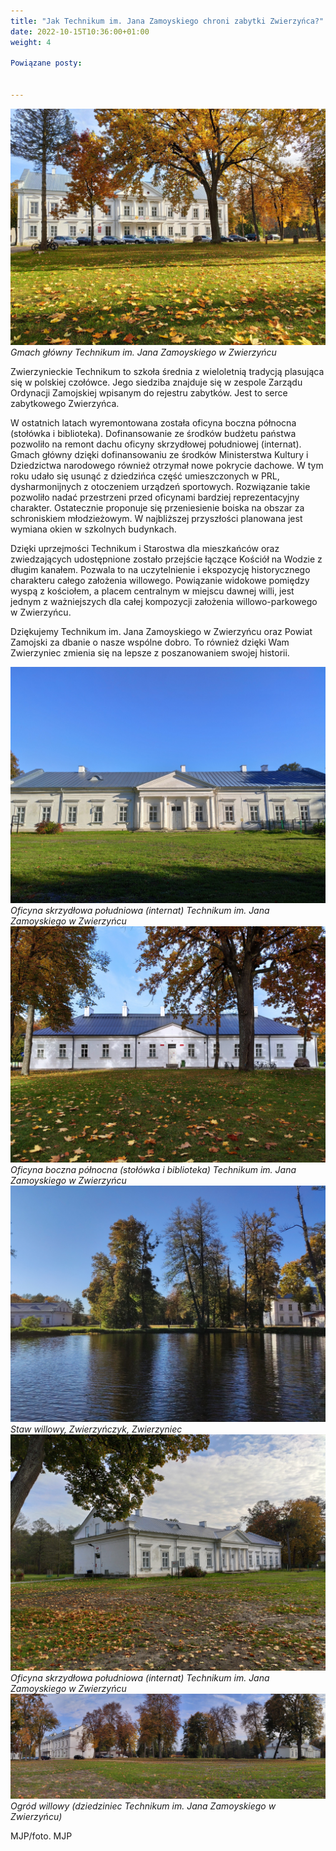 ```yaml
---
title: "Jak Technikum im. Jana Zamoyskiego chroni zabytki Zwierzyńca?"
date: 2022-10-15T10:36:00+01:00
weight: 4

Powiązane posty:


---
```


![Gmach główny Technikum im. Jana Zamoyskiego w Zwierzyńcu, Zwierzyniec](/images/posts/gmach_glowny.jpg)
*Gmach główny Technikum im. Jana Zamoyskiego w Zwierzyńcu*

Zwierzynieckie Technikum to szkoła średnia z wieloletnią tradycją plasująca się w polskiej czołówce. Jego siedziba znajduje się w zespole Zarządu Ordynacji Zamojskiej wpisanym do rejestru zabytków. Jest to serce zabytkowego Zwierzyńca.

W ostatnich latach wyremontowana została oficyna boczna północna (stołówka i biblioteka). Dofinansowanie ze środków budżetu państwa pozwoliło na remont dachu oficyny skrzydłowej południowej (internat). Gmach główny dzięki dofinansowaniu ze środków Ministerstwa Kultury i Dziedzictwa narodowego również otrzymał nowe pokrycie dachowe.
W tym roku udało się usunąć z dziedzińca część umieszczonych w PRL, dysharmonijnych z otoczeniem urządzeń sportowych. Rozwiązanie takie pozwoliło nadać przestrzeni przed oficynami bardziej reprezentacyjny charakter. Ostatecznie proponuje się przeniesienie boiska na obszar za schroniskiem młodzieżowym.
W najbliższej przyszłości planowana jest wymiana okien w szkolnych budynkach.

Dzięki uprzejmości Technikum i Starostwa dla mieszkańców oraz zwiedzających udostępnione zostało przejście łączące Kościół na Wodzie z długim kanałem. Pozwala to na uczytelnienie i ekspozycję historycznego charakteru całego założenia willowego. Powiązanie widokowe pomiędzy wyspą z kościołem, a placem centralnym w miejscu dawnej willi, jest jednym z ważniejszych dla całej kompozycji założenia willowo-parkowego w Zwierzyńcu.

Dziękujemy Technikum im. Jana Zamoyskiego w Zwierzyńcu oraz Powiat Zamojski za dbanie o nasze wspólne dobro. To również dzięki Wam Zwierzyniec zmienia się na lepsze z poszanowaniem swojej historii.

![Oficyna skrzydłowa południowa (internat) Technikum im. Jana Zamoyskiego w Zwierzyńcu, Zwierzyniec](/images/posts/internat.jpg)
*Oficyna skrzydłowa południowa (internat) Technikum im. Jana Zamoyskiego w Zwierzyńcu*
![Stołówka technikum, Zwierzyniec](/images/posts/stolowka.jpg)
*Oficyna boczna północna (stołówka i biblioteka) Technikum im. Jana Zamoyskiego w Zwierzyńcu*
![Staw willowy, Zwierzyńczyk, Zwierzynie](/images/posts/staw_dlugiego_kanalu_2.jpg)
*Staw willowy, Zwierzyńczyk, Zwierzyniec*
![Oficyna skrzydłowa południowa (internat) Technikum im. Jana Zamoyskiego w Zwierzyńcu, Zwierzyniec](/images/posts/internat_2.jpg)
*Oficyna skrzydłowa południowa (internat) Technikum im. Jana Zamoyskiego w Zwierzyńcu*
![Ogród willowy (dziedziniec Technikum im. Jana Zamoyskiego w Zwierzyńcu), Zwierzyniec](/images/posts/dziedziniec.jpg)
*Ogród willowy (dziedziniec Technikum im. Jana Zamoyskiego w Zwierzyńcu)*

MJP/foto. MJP

<script type="application/ld+json">
{
  "@context": "https://schema.org",
  "@type": "BlogPosting",
  "headline": "Jak Technikum im. Jana Zamoyskiego chroni zabytki Zwierzyńca?",
  "datePublished": "2022-10-15T10:36:00+01:00",
  "dateModified": "2022-10-15T10:36:00+01:00",
  "author": {
    "@type": "Organization",
    "name": "Stowarzyszenie im. Aleksandry Wachniewskiej"
  },
  "publisher": {
    "@type": "Organization",
    "name": "Stowarzyszenie im. Aleksandry Wachniewskiej",
    "logo": {
      "@type": "ImageObject",
      "url": "https://stowarzyszeniewachniewskiej.pl/images/logo/logo.svg"
    }
  },
  "mainEntityOfPage": {
    "@type": "WebPage",
    "@id": "https://stowarzyszeniewachniewskiej.pl/posts/jak-technikum-im-jana-zamoyskiego-chroni-zabytki"
  },
  "image": null,
  "articleSection": "Dziedzictwo Kulturowe i Zabytki",
  "keywords": null,
  "wordCount": 287,
  "articleBody": "Zwierzynieckie Technikum to szkoła średnia z wieloletnią tradycją plasująca się w polskiej czołówce. Jego siedziba znajduje się w zespole Zarządu Ordynacji Zamojskiej wpisanym do rejestru zabytków. Jest to serce zabytkowego Zwierzyńca.\n\nW ostatnich latach wyremontowana została oficyna boczna północna (stołówka i biblioteka). Dofinansowanie ze środków budżetu państwa pozwoliło na remont dachu oficyny skrzydłowej południowej (internat). Gmach główny dzięki dofinansowaniu ze środków Ministerstwa Kultury i Dziedzictwa narodowego również otrzymał nowe pokrycie dachowe.\nW tym roku udało się usunąć z dziedzińca część umieszczonych w PRL, dysharmonijnych z otoczeniem urządzeń sportowych. Rozwiązanie takie pozwoliło nadać przestrzeni przed oficynami bardziej reprezentacyjny charakter. Ostatecznie proponuje się przeniesienie boiska na obszar za schroniskiem młodzieżowym.\nW najbliższej przyszłości planowana jest wymiana okien w szkolnych budynkach.\n\nDzięki uprzejmości Technikum i Starostwa dla mieszkańców oraz zwiedzających udostępnione zostało przejście łączące Kościół na Wodzie z długim kanałem. Pozwala to na uczytelnienie i ekspozycję historycznego charakteru całego założenia willowego. Powiązanie widokowe pomiędzy wyspą z kościołem, a placem centralnym w miejscu dawnej willi, jest jednym z ważniejszych dla całej kompozycji założenia willowo-parkowego w Zwierzyńcu.\n\nDziękujemy Technikum im. Jana Zamoyskiego w Zwierzyńcu oraz Powiat Zamojski za dbanie o nasze wspólne dobro. To również dzięki Wam Zwierzyniec zmienia się na lepsze z poszanowaniem swojej historii.\n\n![Oficyna skrzydłowa południowa (internat) Technikum im. Jana Zamoyskiego w Zwierzyńcu, Zwierzyniec](/images/posts/internat.jpg)\n*Oficyna skrzydłowa południowa (internat) Technikum im. Jana Zamoyskiego w Zwierzyńcu*\n![Stołówka technikum, Zwierzyniec](/images/posts/stolowka.jpg)\n*Oficyna boczna północna (stołówka i biblioteka) Technikum im. Jana Zamoyskiego w Zwierzyńcu*\n![Staw willowy, Zwierzyńczyk, Zwierzynie](/images/posts/staw_dlugiego_kanalu_2.jpg)\n*Staw willowy, Zwierzyńczyk, Zwierzyniec*\n![Oficyna skrzydłowa południowa (internat) Technikum im. Jana Zamoyskiego w Zwierzyńcu, Zwierzyniec](/images/posts/internat_2.jpg)\n*Oficyna skrzydłowa południowa (internat) Technikum im. Jana Zamoyskiego w Zwierzyńcu*\n![Ogród willowy (dziedziniec Technikum im. Jana Zamoyskiego w Zwierzyńcu), Zwierzyniec](/images/posts/dziedziniec.jpg)\n*Ogród willowy (dziedziniec Technikum im. Jana Zamoyskiego w Zwierzyńcu)*\n\nMJP/foto. MJP",
  "description": "Odkryj piękno Zwierzyńca i jego zabytki.",
  "copyrightHolder": null
}
</script>
<script type="application/ld+json">
{
  "@context": "https://schema.org",
  "@type": "BreadcrumbList",
  "itemListElement": [
    {
      "@type": "ListItem",
      "position": 1,
      "name": "Home",
      "item": "https://stowarzyszeniewachniewskiej.pl"
    },
    {
      "@type": "ListItem",
      "position": 2,
      "name": "posts",
      "item": "https://stowarzyszeniewachniewskiej.pl/posts"
    },
    {
      "@type": "ListItem",
      "position": 3,
      "name": "Jak Technikum im. Jana Zamoyskiego chroni zabytki Zwierzyńca?",
      "item": "https://stowarzyszeniewachniewskiej.pl/posts/jak-technikum-im-jana-zamoyskiego-chroni-zabytki"
    }
  ]
}
</script>
